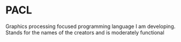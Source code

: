 # PACL
Graphics processing focused programming language I am developing.  Stands for the names of the creators and is moderately functional
